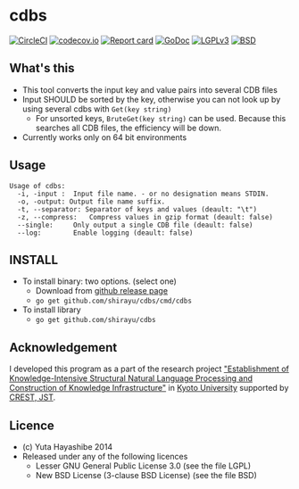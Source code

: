 
# cdbs

[![CircleCI](https://circleci.com/gh/shirayu/cdbs.svg?style=svg)](https://circleci.com/gh/shirayu/cdbs)
[![codecov.io](https://codecov.io/github/shirayu/cdbs/coverage.svg?branch=master)](https://codecov.io/github/shirayu/cdbs?branch=master)
[![Report card](http://goreportcard.com/badge/shirayu/cdbs)](http://goreportcard.com/report/shirayu/cdbs)
[![GoDoc](https://godoc.org/github.com/shirayu/cdbs?status.svg)](https://godoc.org/github.com/shirayu/cdbs)
[![LGPLv3](https://img.shields.io/badge/license-LGPLv3-blue.svg)](LGPLv3)
[![BSD](https://img.shields.io/badge/license-BSD-blue.svg)](BSD)


## What's this

- This tool converts the input key and value pairs into several CDB files
- Input SHOULD be sorted by the key, otherwise you can not look up by using several cdbs with ``Get(key string)``
    - For unsorted keys, ``BruteGet(key string)`` can be used. Because this searches all CDB files, the efficiency will be down.
- Currently works only on 64 bit environments

## Usage
```
Usage of cdbs:
  -i, -input :  Input file name. - or no designation means STDIN.
  -o, -output: Output file name suffix.
  -t, --separator: Separator of keys and values (deault: "\t")
  -z, --compress:   Compress values in gzip format (deault: false)
  --single:     Only output a single CDB file (deault: false)
  --log:        Enable logging (deault: false)
```

## INSTALL

- To install binary: two options. (select one)
    - Download from [github release page](https://github.com/shirayu/cdbs/releases)
    - ``go get github.com/shirayu/cdbs/cmd/cdbs``
- To install library
    - ``go get github.com/shirayu/cdbs``

## Acknowledgement

I developed this program as a part of the research project 
["Establishment of Knowledge-Intensive Structural Natural Language Processing and Construction of Knowledge Infrastructure"](http://nlp.ist.i.kyoto-u.ac.jp/CREST/?en)
in [Kyoto University](http://www.kyoto-u.ac.jp/en)
supported by [CREST, JST](http://www.jst.go.jp/kisoken/crest/en/).


## Licence

- (c) Yuta Hayashibe 2014
- Released under any of the following licences
    - Lesser GNU General Public License 3.0 (see the file LGPL)
    - New BSD License (3-clause BSD License) (see the file BSD)

